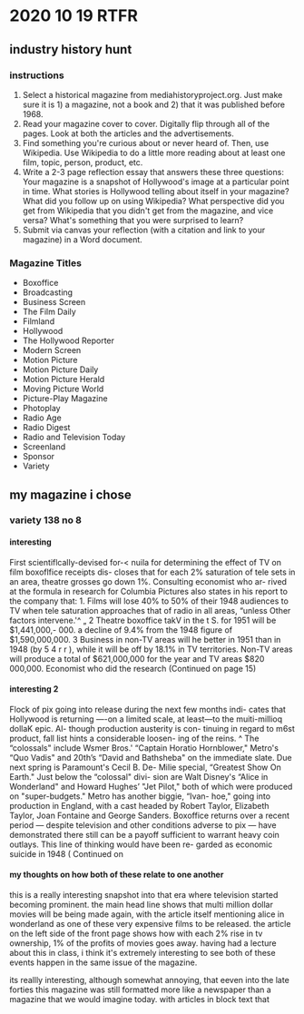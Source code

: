 # 2020 10 19 RTFR

## industry history hunt

### instructions

1. Select a historical magazine from mediahistoryproject.org. Just make sure it is 1) a magazine, not a book and 2) that it was published before 1968. 
2. Read your magazine cover to cover. Digitally flip through all of the pages. Look at both the articles and the advertisements. 
3. Find something you're curious about or never heard of. Then, use Wikipedia. Use Wikipedia to do a little more reading about at least one film, topic, person, product, etc. 
4. Write a 2-3 page reflection essay that answers these three questions: Your magazine is a snapshot of Hollywood's image at a particular point in time. What stories is Hollywood telling about itself in your magazine? What did you follow up on using Wikipedia? What perspective did you get from Wikipedia that you didn't get from the magazine, and vice versa? What's something that you were surprised to learn? 
5.  Submit via canvas your reflection (with a citation and link to your magazine) in a Word document.

### Magazine Titles

- Boxoffice 
- Broadcasting 
- Business Screen 
- The Film Daily 
- Filmland 
- Hollywood 
- The Hollywood Reporter 
- Modern Screen 
- Motion Picture 
- Motion Picture Daily 
- Motion Picture Herald 
- Moving Picture World 
- Picture-Play Magazine 
- Photoplay 
- Radio Age 
- Radio Digest 
- Radio and Television Today 
- Screenland 
- Sponsor 
- Variety

## my magazine i chose

### variety 138 no 8

#### interesting

First scientiflcally-devised for-< nuila for determining the effect of TV on film boxoflfice receipts dis- closes that for each 2% saturation of tele sets in an area, theatre grosses go down 1%. Consulting economist who ar- rived at the formula in research for Columbia Pictures also states in his report to the company that: 1. Films will lose 40% to 50% of their 1948 audiences to TV when tele saturation approaches that of radio in all areas, “unless Other factors intervene.'^ „ 2 Theatre boxoffice takV in the t S. for 1951 will be $1,441,000,- 000. a decline of 9.4% from the 1948 figure of $1,590,000,000. 3 Business in non-TV areas will he better in 1951 than in 1948 (by 5 4 r r ), while it will be off by 18.1% in TV territories. Non-TV areas will produce a total of $621,000,000 for the year and TV areas $820 000,000. Economist who did the research (Continued on page 15)

#### interesting 2

Flock of pix going into release during the next few months indi- cates that Hollywood is returning —-on a limited scale, at least—to the muiti-millioq dollaK epic. Al- though production austerity is con- tinuing in regard to m6st product, fall list hints a considerable loosen- ing of the reins. ^ The “colossals" include Wsmer Bros.' “Captain Horatio Hornblower," Metro's “Quo Vadis" and 20th’s “David and Bathsheba" on the immediate slate. Due next spring is Paramount's Cecil B. De- Milie special, “Greatest Show On Earth." Just below the “colossal" divi- sion are Walt Disney's “Alice in Wonderland" and Howard Hughes’ "Jet Pilot," both of which were produced on "super-budgets." Metro has another biggie, “Ivan- hoe," going into production in England, with a cast headed by Robert Taylor, Elizabeth Taylor, Joan Fontaine and George Sanders. Boxoffice returns over a recent period — despite television and other conditions adverse to pix — have demonstrated there still can be a payoff sufficient to warrant heavy coin outlays. This line of thinking would have been re- garded as economic suicide in 1948 ( Continued on 



#### my thoughts on how both of these relate to one another

this is a really interesting snapshot into that era where television started becoming prominent. the main head line shows that multi million dollar movies will be being made again, with the article itself mentioning alice in wonderland as one of these very expensive films to be released. the article on the left side of the front page shows how with each 2% rise in tv ownership, 1% of the profits of movies goes away. having had a lecture about this in class, i think it's extremely interesting to see both of these events happen in the same issue of the magazine. 

its reallly interesting, although somewhat annoying, that eeven into the late forties this magazine was still formatted more like a newspaper than a magazine that we would imagine today. with articles in block text that 